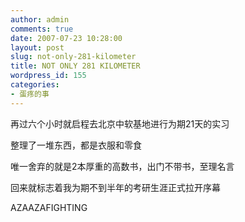 ```yaml
---
author: admin
comments: true
date: 2007-07-23 10:28:00
layout: post
slug: not-only-281-kilometer
title: NOT ONLY 281 KILOMETER
wordpress_id: 155
categories:
- 蛋疼的事
---
```


再过六个小时就启程去北京中软基地进行为期21天的实习  
  
整理了一堆东西，都是衣服和零食  
  
唯一舍弃的就是2本厚重的高数书，出门不带书，至理名言  
  
回来就标志着我为期不到半年的考研生涯正式拉开序幕  
  
AZAAZAFIGHTING
